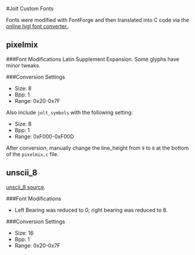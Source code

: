 #Jolt Custom Fonts

Fonts were modified with FontForge and then translated into C code via the 
[online lvgl font converter.](https://littlevgl.com/ttf-font-to-c-array).

## pixelmix

###Font Modifications
Latin Supplement Expansion. Some glyphs have minor tweaks.

###Conversion Settings
* Size: 8
* Bpp: 1
* Range: 0x20-0x7F

Also include `jolt_symbols` with the following setting:
* Size: 8
* Bpp: 1
* Range: 0xF000-0xF00D

After conversion, manually change the line_height from `9` to `8` at the bottom
of the `pixelmix.c` file.

## unscii_8

[unscii_8 source](http://pelulamu.net/unscii/).

###Font Modifications

* Left Bearing was reduced to 0; right bearing was reduced to 8.

###Conversion Settings

* Size: 16
* Bpp: 1
* Range: 0x20-0x7F
